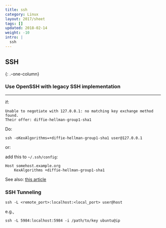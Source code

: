 ```yaml
---
title: ssh
category: Linux
layout: 2017/sheet
tags: []
updated: 2018-02-14
weight: -10
intro: |
  ssh
---
```


SSH
---
{: .-one-column}

### Use OpenSSH with legacy SSH implementation
------------------------------------------

if:
```
Unable to negotiate with 127.0.0.1: no matching key exchange method found.
Their offer: diffie-hellman-group1-sha1
```

Do:

```
ssh -oKexAlgorithms=+diffie-hellman-group1-sha1 user@127.0.0.1
```

or:

add this to `~/.ssh/config`:

```
Host somehost.example.org
	KexAlgorithms +diffie-hellman-group1-sha1
```

See also: [this article](http://www.openssh.com/legacy.html)

### SSH Tunneling

    ssh -L <remote_port>:localhost:<local_port> user@host

e.g.,

    ssh -L 5984:localhost:5984 -i /path/to/key ubuntu@ip
